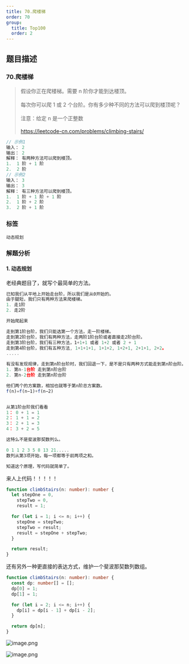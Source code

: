 ```yaml
---
title: 70.爬楼梯
order: 70
group:
  title: Top100
  order: 2
---
```


## 题目描述

### 70.爬楼梯

> 假设你正在爬楼梯。需要 n 阶你才能到达楼顶。<br/><br/>每次你可以爬 1 或 2 个台阶。你有多少种不同的方法可以爬到楼顶呢？<br/><br/>注意：给定 n 是一个正整数<br/><br/>https://leetcode-cn.com/problems/climbing-stairs/

```typescript
// 示例1
输入： 2
输出： 2
解释： 有两种方法可以爬到楼顶。
1.  1 阶 + 1 阶
2.  2 阶
// 示例2
输入： 3
输出： 3
解释： 有三种方法可以爬到楼顶。
1.  1 阶 + 1 阶 + 1 阶
2.  1 阶 + 2 阶
3.  2 阶 + 1 阶
```

### 标签

`动态规划`

### 解题分析

#### 1. 动态规划

老经典题目了，就写个最简单的方法。

```typescript
已知我们从平地上开始走台阶，所以我们是从0开始的。
由于腿短，我们只有两种方法来爬楼梯。
1. 走1阶
2. 走2阶

开始爬起来

走到第1阶台阶，我们只能选第一个方法，走一阶楼梯。
走到第2阶台阶，我们有两种方法，走两阶1阶台阶或者直接走2阶台阶。
走到第3阶台阶，我们有三种方法，1+1+1 或者 1+2 或者 2 + 1
走到第4阶台阶，我们有五种方法, 1+1+1+1, 1+1+2, 1+2+1, 2+1+1, 2+2。
.....

有没有发现规律，走到第n阶台阶时，我们回退一下，是不是只有两种方式能走到第n阶台阶。
1. 第n-1台阶 走到第n阶台阶
2. 第n-2台阶 走到第n阶台阶

他们两个的方案数，相加也就等于第n阶总方案数。
f(n)=f(n−1)+f(n−2)


从第1阶台阶我们看看
1： 0 + 1 = 1
2： 1 + 1 = 2
3： 2 + 1 = 3
4： 3 + 2 = 5

这特么不是斐波那契数列么。

0 1 1 2 3 5 8 13 21.....
数列从第3项开始，每一项都等于前两项之和。

知道这个原理，写代码就简单了。
```

来人上代码！！！！！

```typescript
function climbStairs(n: number): number {
  let stepOne = 0,
    stepTwo = 0,
    result = 1;

  for (let i = 1; i <= n; i++) {
    stepOne = stepTwo;
    stepTwo = result;
    result = stepOne + stepTwo;
  }

  return result;
}
```

还有另外一种更直接的表达方式，维护一个斐波那契数列数组。

```typescript
function climbStairs(n: number): number {
  const dp: number[] = [];
  dp[0] = 1;
  dp[1] = 1;

  for (let i = 2; i <= n; i++) {
    dp[i] = dp[i - 1] + dp[i - 2];
  }

  return dp[n];
}
```

![image.png](https://p6-juejin.byteimg.com/tos-cn-i-k3u1fbpfcp/7aacbaff548744a29528280be773e8a7~tplv-k3u1fbpfcp-watermark.image)

![image.png](https://p3-juejin.byteimg.com/tos-cn-i-k3u1fbpfcp/71bfc4c02eca401c87af5ec9c0c374ac~tplv-k3u1fbpfcp-watermark.image)
